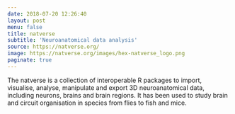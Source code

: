 ```yaml
---
date: 2018-07-20 12:26:40
layout: post
menu: false
title: natverse
subtitle: 'Neuroanatomical data analysis'
source: https://natverse.org/
image: https://natverse.org/images/hex-natverse_logo.png
paginate: true
---
```

The natverse is a collection of interoperable R packages to import, visualise, analyse, manipulate and export 3D neuroanatomical data, including neurons, brains and brain regions. It has been used to study brain and circuit organisation in species from flies to fish and mice.